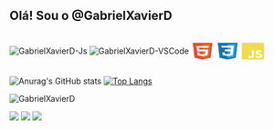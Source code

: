 ## Olá! Sou o @GabrielXavierD
      
<div style="display: inline_block"><br>    
           <img align="center" alt="GabrielXavierD-Js" height="30" width="40" src="https://cdn.jsdelivr.net/gh/devicons/devicon/icons/aftereffects/aftereffects-plain.svg">
           <img align="center" alt="GabrielXavierD-VSCode" height="30" width="40" src="https://cdn.jsdelivr.net/gh/devicons/devicon/icons/vscode/vscode-original.svg" />
           <img align="center" alt="GabrielXavierD-HTML" height="30" width="40" src="https://raw.githubusercontent.com/devicons/devicon/master/icons/html5/html5-original.svg">
           <img align="center" alt="GabrielXavierD-CSS" height="30" width="40" src="https://raw.githubusercontent.com/devicons/devicon/master/icons/css3/css3-original.svg">
           <img align="center" alt="GabrielXavierD-Js" height="30" width="40" src="https://raw.githubusercontent.com/devicons/devicon/master/icons/javascript/javascript-plain.svg">
</div>

##
<!-- 
![Anurag's GitHub stats](https://github-readme-stats.vercel.app/api?username=GabrielXavierD&show_icons=true&bg_color=00000000&text_color=00FF00&title_color=00FF00&icon_color=00FF00&hide_border=true&include_all_commits=true&hide_rank=true)
-->

![Anurag's GitHub stats](https://github-readme-stats.vercel.app/api?username=GabrielXavierD&show_icons=true&bg_color=00000000&text_color=00FF00&title_color=00FF00&icon_color=00FF00&hide_border=true&include_all_commits=true&hide_rank=true)
[![Top Langs](https://github-readme-stats.vercel.app/api/top-langs/?username=GabrielXavierD&layout=compact&bg_color=00000000&text_color=00FF00&title_color=00FF00&icon_color=00FF00&hide_border=true)](https://github.com/anuraghazra/github-readme-stats)
<br>
<p align="left"> <img src="https://komarev.com/ghpvc/?username=GabrielXavierD&label=Profile%20views&color=0e75b6&style=flat" alt="GabrielXavierD" /> </p>



  <a href="https://www.instagram.com/gabrielxavier._/" target="_blank"><img src="https://img.shields.io/badge/-Instagram-%23E4405F?style=for-the-badge&logo=instagram&logoColor=white" target="_blank"></a>
  <a href = "mailto:gabrielxavierdominguess@gmail.com"><img src="https://img.shields.io/badge/-Gmail-%23333?style=for-the-badge&logo=gmail&logoColor=white" target="_blank"></a>
  <a href="https://www.linkedin.com/in/gabriel-xavierr" target="_blank"><img src="https://img.shields.io/badge/-LinkedIn-%230077B5?style=for-the-badge&logo=linkedin&logoColor=white" target="_blank"></a> 
  
</div>
<!---
GabrielXavierD/GabrielXavierD is a ✨ special ✨ repository because its `README.md` (this file) appears on your GitHub profile.
You can click the Preview link to take a look at your changes.
- 👀 I’m interested in ...
- 🌱 I’m currently learning ...
- 💞️ I’m looking to collaborate on ...
- 📫 Contate-me no email: 
 <a href="https://discord.gg/wagxzStdcR" target="_blank"><img src="https://img.shields.io/badge/Discord-7289DA?style=for-the-badge&logo=discord&logoColor=white" target="_blank"></a> 
  <a href="https://www.youtube.com/channel/UC_-uuuZbY0AAt9CViNzvc-Q" target="_blank"><img src="https://img.shields.io/badge/YouTube-FF0000?style=for-the-badge&logo=youtube&logoColor=white" target="_blank"></a>
--->
